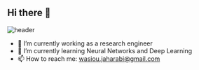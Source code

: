 ## Hi there 👋

![header](https://capsule-render.vercel.app/api?text=Hi%20There&animation=fadeIn&fontColor=00000)

- 🔭 I’m currently working as a research engineer
- 🌱 I’m currently learning Neural Networks and Deep Learning
- 📫 How to reach me: wasiou.jaharabi@gmail.com
